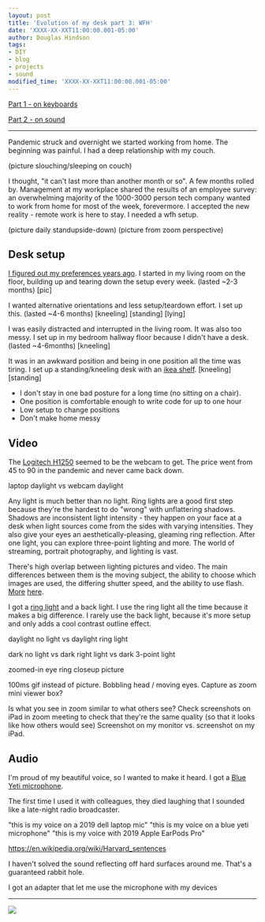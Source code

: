 ```yaml
---
layout: post
title: 'Evolution of my desk part 3: WFH' 
date: 'XXXX-XX-XXT11:00:00.001-05:00'
author: Douglas Hindson
tags: 
- DIY
- blog
- projects
- sound
modified_time: 'XXXX-XX-XXT11:00:00.001-05:00'
---
```


[Part 1 - on keyboards](/2017/06/13/evolution-of-my-desk.html)

[Part 2 - on sound](/evolution-of-my-desk-2)

---

Pandemic struck and overnight we started working from home. The beginning was painful. I had a deep relationship with my couch.

(picture slouching/sleeping on couch)

I thought, "it can't last more than another month or so". A few months rolled by. Management at my workplace shared the results of an employee survey: an overwhelming majority of the 1000-3000 person tech company wanted to work from home for most of the week, forevermore. I accepted the new reality - remote work is here to stay. I needed a wfh setup.

(picture daily standupside-down)
(picture from zoom perspective)

## Desk setup

[I figured out my preferences years ago](/2017/06/13/evolution-of-my-desk.html). I started in my living room on the floor, building up and tearing down the setup every week. (lasted ~2-3 months)
[pic]

I wanted alternative orientations and less setup/teardown effort. I set up this. (lasted ~4-6 months)
[kneeling]
[standing]
[lying]

I was easily distracted and interrupted in the living room. It was also too messy. I set up in my bedroom hallway floor because I didn't have a desk. (lasted ~4-6months)
[kneeling]

It was in an awkward position and being in one position all the time was tiring. I set up a standing/kneeling desk with an [ikea shelf](https://www.ikea.com/gb/en/p/fjaellbo-shelving-unit-black-70342199/).
[kneeling]
[standing]

* I don't stay in one bad posture for a long time (no sitting on a chair).
* One position is comfortable enough to write code for up to one hour
* Low setup to change positions
* Don't make home messy

## Video

The [Logitech H1250](amazon.co.uk/gp/product/B006A2Q81M) seemed to be the webcam to get. The price went from 45 to 90 in the pandemic and never came back down. 

laptop daylight vs webcam daylight

Any light is much better than no light. Ring lights are a good first step because they're the hardest to do "wrong" with unflattering shadows. Shadows are inconsistent light intensity - they happen on your face at a desk when light sources come from the sides with varying intensities. They also give your eyes an aesthetically-pleasing, gleaming ring reflection. After one light, you can explore three-point lighting and more. The world of streaming, portrait photography, and lighting is vast.

There's high overlap between lighting pictures and video. The main differences between them is the moving subject, the ability to choose which images are used, the differing shutter speed, and the ability to use flash. [More](https://www.techsmith.com/blog/get-perfect-lighting-video/) [here](https://www.borrowlenses.com/blog/portrait-lighting/).

I got a [ring light](amazon.co.uk/gp/product/B08423RKGL) and a back light. I use the ring light all the time because it makes a big difference. I rarely use the back light, because it's more setup and only adds a cool contrast outline effect.

daylight no light vs daylight ring light

dark no light vs dark right light vs dark 3-point light

zoomed-in eye ring closeup picture

100ms gif instead of picture. Bobbling head / moving eyes. Capture as zoom mini viewer box?


Is what you see in zoom similar to what others see? Check screenshots on iPad in zoom meeting to check that they're the same quality (so that it looks like how others would see)
Screenshot on my monitor vs. screenshot on my iPad.

## Audio

I'm proud of my beautiful voice, so I wanted to make it heard. I got a [Blue Yeti microphone](https://www.amazon.co.uk/gp/product/B00N1YPXW2). 

The first time I used it with colleagues, they died laughing that I sounded like a late-night radio broadcaster.

"this is my voice on a 2019 dell laptop mic"
"this is my voice on a blue yeti microphone"
"this is my voice with 2019 Apple EarPods Pro"

https://en.wikipedia.org/wiki/Harvard_sentences

I haven't solved the sound reflecting off hard surfaces around me. That's a guaranteed rabbit hole.

I got an adapter that let me use the microphone with my devices

---

<img src="https://i.imgur.com/
.jpg"><br/>

<div class="row" style="display:flex">
  <div class="column">
    
  </div>
  <div class="column">
    
  </div>
</div>